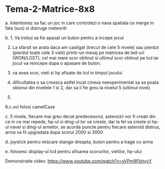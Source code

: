 # Tema-2-Matrice-8x8
a. Intentionez sa fac un joc in care controlezi o nava spatiala ce merge in fata (sus) si distruge meteoriti

b. 1. Va trebui sa fie apasat un buton pentru a incepe jocul

2. La sfarsit se arata daca am castigat (trecut de cele 5 nivele) sau pierdut (pierdut toate cele 3 vieti) printr-un mesaj pe matricea de led-uri (WON/LOST), cel mai mare scor obtinut si ultimul scor obtinut pe lcd iar jocul va reincepe dupa o apasare de buton.

3. va avea scor, vieti si hp afisate de lcd in timpul jocului

4. dificultatea o sa creasca astfel incat cineva neexperimentat sa se poata obisnui din nivelele 1 si 2, dar sa ii fie greu la nivelul 5 (ultimul nivel)

5.

6.c.voi folosi camelCase

c.   5 nivele, fiecare mai greu decat predecesorul, asteroizii vor fi creati din ce in ce mai repede, hp-ul si dmg-ul lor va creste, dar la fel va creste si hp-ul navei si dmg-ul armelor, se acorda puncte pentru fiecare asteroid distrus, arma va fii upgradata dupa scorul 2000 si 3000

d. joystick pentru miscare stanga-dreapta, buton pentru a trage cu arma

e. folosesc display-ul lcd pentru afisarea scorurilor, vietilor, hp-ului

Demonstratie video: https://www.youtube.com/watch?v=sVPm9FbhyvY
